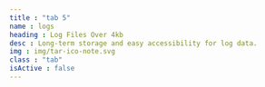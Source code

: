 ```yaml
---
title : "tab 5"
name : logs
heading : Log Files Over 4kb
desc : Long-term storage and easy accessibility for log data.
img : img/tar-ico-note.svg
class : "tab"
isActive : false
---
```

